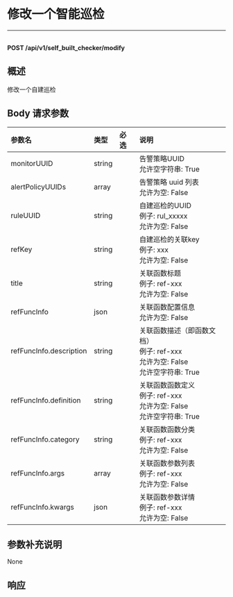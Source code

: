 # 修改一个智能巡检

---

<br />**POST /api/v1/self_built_checker/modify**

## 概述
修改一个自建巡检




## Body 请求参数

| 参数名        | 类型     | 必选   | 说明              |
|:-----------|:-------|:-----|:----------------|
| monitorUUID | string |  | 告警策略UUID<br>允许空字符串: True <br> |
| alertPolicyUUIDs | array |  | 告警策略 uuid 列表<br>允许为空: False <br> |
| ruleUUID | string |  | 自建巡检的UUID<br>例子: rul_xxxxx <br>允许为空: False <br> |
| refKey | string |  | 自建巡检的关联key<br>例子: xxx <br>允许为空: False <br> |
| title | string |  | 关联函数标题<br>例子: ref-xxx <br>允许为空: False <br> |
| refFuncInfo | json |  | 关联函数配置信息<br>允许为空: False <br> |
| refFuncInfo.description | string |  | 关联函数描述（即函数文档）<br>例子: ref-xxx <br>允许为空: False <br>允许空字符串: True <br> |
| refFuncInfo.definition | string |  | 关联函数函数定义<br>例子: ref-xxx <br>允许为空: False <br>允许空字符串: True <br> |
| refFuncInfo.category | string |  | 关联函数函数分类<br>例子: ref-xxx <br>允许为空: False <br> |
| refFuncInfo.args | array |  | 关联函数参数列表<br>例子: ref-xxx <br>允许为空: False <br> |
| refFuncInfo.kwargs | json |  | 关联函数参数详情<br>例子: ref-xxx <br>允许为空: False <br> |

## 参数补充说明

None





## 响应
```shell
 
```




